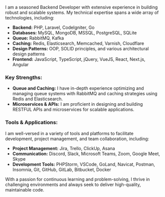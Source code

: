 I am a seasoned Backend Developer with extensive experience in building robust and scalable systems. My technical expertise spans a wide array of technologies, including:

- **Backend:** PHP, Laravel, CodeIgniter, Go
- **Databases:** MySQL, MongoDB, MSSQL, PostgreSQL, SQLite
- **Queue:** RabbitMQ, Kafka
- **Caching:** Redis, Elasticsearch, Memcached, Varnish, Cloudflare
- **Design Patterns:** OOP, SOLID principles, and various architectural design patterns
- **Frontend:** JavaScript, TypeScript, jQuery, VueJS, React, Next.js, Angular

### Key Strengths:
- **Queue and Caching:** I have in-depth experience optimizing and managing queue systems with RabbitMQ and caching strategies using Redis and Elasticsearch.
- **Microservices & APIs:** I am proficient in designing and building RESTFUL APIs and microservices for scalable applications.

### Tools & Applications:
I am well-versed in a variety of tools and platforms to facilitate development, project management, and team collaboration, including:

- **Project Management:** Jira, Trello, ClickUp, Asana
- **Communication:** Discord, Slack, Microsoft Teams, Zoom, Google Meet, Skype
- **Development Tools:** PHPStorm, VSCode, GoLand, Navicat, Postman, Insomnia, Git, GitHub, GitLab, Bitbucket, Docker

With a passion for continuous learning and problem-solving, I thrive in challenging environments and always seek to deliver high-quality, maintainable code.
